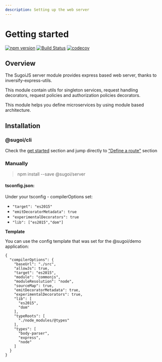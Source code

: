 ```yaml
---
description: Setting up the web server
---
```


# Getting started

[![npm version](https://badge.fury.io/js/%40sugoi%2Fserver.svg)](https://badge.fury.io/js/%40sugoi%2Fserver) [![Build Status](https://travis-ci.org/sugoiJS/server.svg?branch=master)](https://travis-ci.org/sugoiJS/server) [![codecov](https://codecov.io/gh/sugoiJS/server/branch/master/graph/badge.svg)](https://codecov.io/gh/sugoiJS/server)

## Overview

The SugoiJS server module provides express based web server, thanks to inversify-express-utils.

This module contain utils for singleton services, request handling decorators, request policies and authorization policies decorators. 

This module helps you define microservices by using module based architecture.

## Installation

### @sugoi/cli

Check the [get started](../get-started.md) section and jump directly to ["Define a route"](define-route-controller.md) section

### Manually

> npm install --save @sugoi/server

#### tsconfig.json:

Under your tsconfig - compilerOptions set:

* `"target": "es2015"`
* `"emitDecoratorMetadata": true`
* `"experimentalDecorators": true`
* `"lib": ["es2015","dom"]`

**Template**

You can use the config template that was set for the @sugoi/demo application:

```text
{
  "compilerOptions": {
    "baseUrl": "./src",
    "allowJs": true,
    "target": "es2015",
    "module": "commonjs",
    "moduleResolution": "node",
    "sourceMap": true,
    "emitDecoratorMetadata": true,
    "experimentalDecorators": true,
    "lib": [
      "es2015",
      "dom"
    ],
    "typeRoots": [
      "./node_modules/@types"
    ],
    "types": [
      "body-parser",
      "express",
      "node"
    ]
  }
}
```

